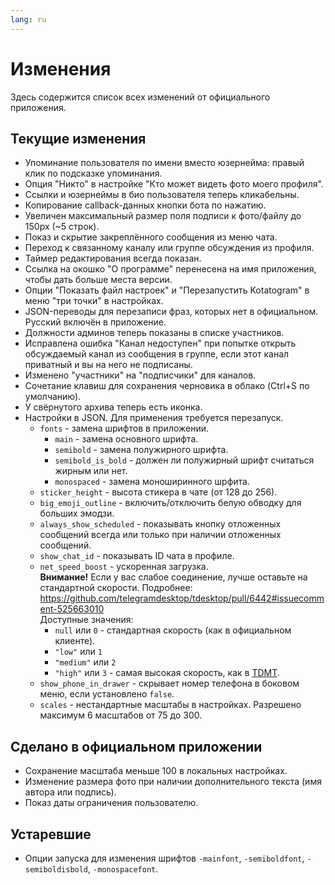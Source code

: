 ```yaml
---
lang: ru
---
```


# Изменения

Здесь содержится список всех изменений от официального приложения.

## Текущие изменения

* Упоминание пользователя по имени вместо юзернейма: правый клик по подсказке упоминания.
* Опция "Никто" в настройке "Кто может видеть фото моего профиля".
* Ссылки и юзернеймы в био пользователя теперь кликабельны.
* Копирование callback-данных кнопки бота по нажатию.
* Увеличен максимальный размер поля подписи к фото/файлу до 150px (\~5 строк).
* Показ и скрытие закреплённого сообщения из меню чата.
* Переход к связанному каналу или группе обсуждения из профиля.
* Таймер редактирования всегда показан.
* Ссылка на окошко "О программе" перенесена на имя приложения, чтобы дать больше места версии.
* Опции "Показать файл настроек" и "Перезапустить Kotatogram" в меню "три точки" в настройках.
* JSON-переводы для перезаписи фраз, которых нет в официальном. Русский включён в приложение.
* Должности админов теперь показаны в списке участников.
* Исправлена ошибка "Канал недоступен" при попытке открыть обсуждаемый канал из сообщения в группе, если этот канал приватный и вы на него не подписаны.
* Изменено "участники" на "подписчики" для каналов.
* Сочетание клавиш для сохранения черновика в облако (Ctrl+S по умолчанию).
* У свёрнутого архива теперь есть иконка.
* Настройки в JSON. Для применения требуется перезапуск.
  * `fonts` - замена шрифтов в приложении.
    * `main` - замена основного шрифта.
    * `semibold` - замена полужирного шрифта.
    * `semibold_is_bold` - должен ли полужирный шрифт считаться жирным или нет.
    * `monospaced` - замена моноширинного шрфита.
  * `sticker_height` - высота стикера в чате (от 128 до 256).
  * `big_emoji_outline` - включить/отключить белую обводку для больших эмодзи.
  * `always_show_scheduled` - показывать кнопку отложенных сообщений всегда или только при наличии отложенных сообщений.
  * `show_chat_id` - показывать ID чата в профиле.
  * `net_speed_boost` - ускоренная загрузка.<br>**Внимание!** Если у вас слабое соединение, лучше оставьте на стандартной скорости. Подробнее: https://github.com/telegramdesktop/tdesktop/pull/6442#issuecomment-525663010<br>Доступные значения:
  	* `null` или `0` - стандартная скорость (как в официальном клиенте).
  	* `"low"` или `1`
  	* `"medium"` или `2`
  	* `"high"` или `3` - самая высокая скорость, как в [TDMT](https://github.com/mediatube/tdesktop).
  * `show_phone_in_drawer` - скрывает номер телефона в боковом меню, если установлено `false`.
  * `scales` - нестандартные масштабы в настройках. Разрешено максимум 6 масштабов от 75 до 300.

## Сделано в официальном приложении
* Сохранение масштаба меньше 100 в локальных настройках.
* Изменение размера фото при наличии дополнительного текста (имя автора или подпись).
* Показ даты ограничения пользователю.

## Устаревшие
* Опции запуска для изменения шрифтов `-mainfont`, `-semiboldfont`, `-semiboldisbold`, `-monospacefont`.
